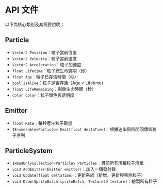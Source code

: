 # API 文件

以下為核心類別及其簡要說明：

## Particle
- `Vector2 Position`：粒子當前位置
- `Vector2 Velocity`：粒子當前速度
- `Vector2 Acceleration`：粒子加速度
- `float Lifetime`：粒子總生命週期（秒）
- `float Age`：粒子已存活時間（秒）
- `bool IsAlive`：粒子是否存活（Age < Lifetime）
- `float LifeRemaining`：剩餘生命時間（秒）
- `Color Color`：粒子顏色與透明度

## Emitter
- `float Rate`：每秒產生粒子數量
- `IEnumerable<Particle> Emit(float deltaTime)`：根據速率與時間回傳新粒子序列

## ParticleSystem
- `IReadOnlyCollection<Particle> Particles`：目前所有活躍粒子清單
- `void AddEmitter(Emitter emitter)`：加入一個發射器
- `void Update(float deltaTime)`：更新系統（新增、更新與移除粒子）
- `void Draw(SpriteBatch spriteBatch, Texture2D texture)`：繪製所有粒子